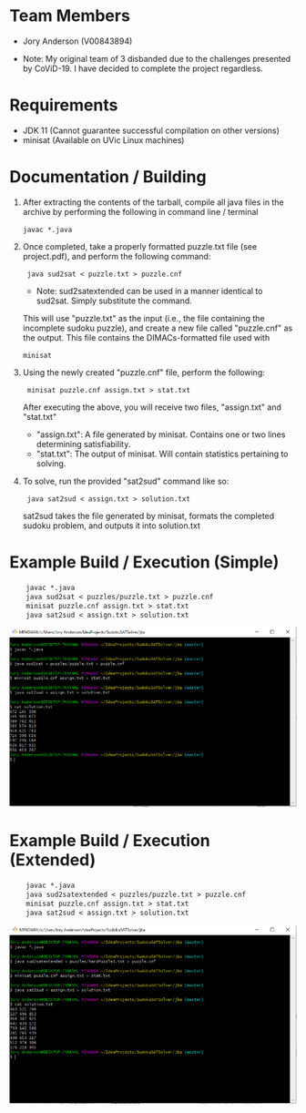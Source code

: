 # Team Members
- Jory Anderson (V00843894)

- Note: My original team of 3 disbanded due to the challenges presented by CoViD-19. I have decided to complete the
  project regardless.
  
  
# Requirements
- JDK 11 (Cannot guarantee successful compilation on other versions)
- minisat (Available on UVic Linux machines)
  
# Documentation / Building
1. After extracting the contents of the tarball, compile all java files in the archive by performing the following
in command line / terminal
     
       javac *.java
       
2. Once completed, take a properly formatted puzzle.txt file (see project.pdf), and perform the following command:
    
        java sud2sat < puzzle.txt > puzzle.cnf
    - Note: sud2satextended can be used in a manner identical to sud2sat. Simply substitute the command.
        
   This will use "puzzle.txt" as the input (i.e., the file containing the incomplete sudoku puzzle), and create a
   new file called "puzzle.cnf" as the output. This file contains the DIMACs-formatted file used with 
            
       minisat 
      
3. Using the newly created "puzzle.cnf" file, perform the following:

        minisat puzzle.cnf assign.txt > stat.txt
   
   After executing the above, you will receive two files, "assign.txt" and "stat.txt"
   - "assign.txt": A file generated by minisat. Contains one or two lines determining satisfiability.
   - "stat.txt": The output of minisat. Will contain statistics pertaining to solving.
   
4. To solve, run the provided "sat2sud" command like so:

        java sat2sud < assign.txt > solution.txt
        
    sat2sud takes the file generated by minisat, formats the completed sudoku problem, and outputs it
    into solution.txt
    
# Example Build / Execution (Simple)

        javac *.java
        java sud2sat < puzzles/puzzle.txt > puzzle.cnf
        minisat puzzle.cnf assign.txt > stat.txt
        java sat2sud < assign.txt > solution.txt
        
![](report/simpleCommandLine.png)

# Example Build / Execution (Extended)

        javac *.java
        java sud2satextended < puzzles/puzzle.txt > puzzle.cnf
        minisat puzzle.cnf assign.txt > stat.txt
        java sat2sud < assign.txt > solution.txt
        
![](report/extendedCommandLine.png)